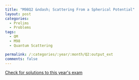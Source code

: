 ```yaml
---
title: "M98Q2 &ndash; Scattering From a Spherical Potential"
layout: post
categories:
  - Prelims
  - Problems
tags:
  - QM
  - M98
  - Quantum Scattering

permalink: /:categories/:year/:month/Q2:output_ext
comments: false
---
```

<object data="1998M2Q.pdf" type="application/pdf" width="100%" height="500"></object>
<div class="message"><a href='https://princetonprelim.com/prelim/1/'>Check for solutions to this year's exam</a></div>